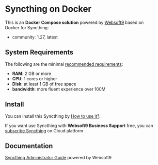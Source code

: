 # Syncthing on Docker  

This is an **Docker Compose solution** powered by [Websoft9](https://www.websoft9.com) based on Docker for Syncthing:


 - community:  1.27, latest


## System Requirements

The following are the minimal [recommended requirements](https://github.com/syncthing/syncthing/blob/main/README-Docker.md):

* **RAM**: 2 GB or more
* **CPU**: 1 cores or higher
* **Disk**: at least 1 GB of free space
* **bandwidth**: more fluent experience over 100M  

## Install

You can install this Syncthing by [How to use it?](https://github.com/Websoft9/docker-library#how-to-use-it).   

If you want use Syncthing with **Websoft9 Business Support** free, you can [subscribe Syncthing](https://www.websoft9.com/apps) on Cloud platform

## Documentation

[Syncthing Administrator Guide](https://support.websoft9.com/docs/syncthing) powered by Websoft9